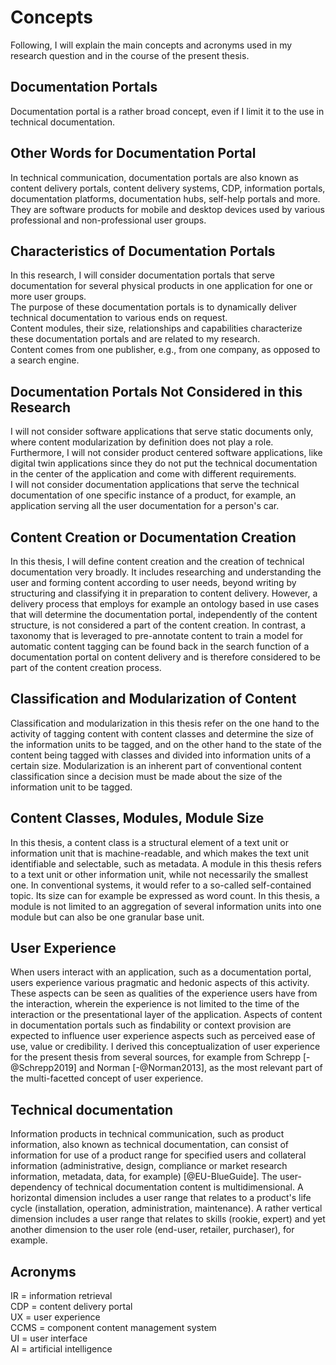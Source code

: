 # Concepts

Following, I will explain the main concepts and acronyms used in my research question and in the course of the present thesis.

## Documentation Portals

Documentation portal is a rather broad concept, even if I limit it to the use in technical documentation.

## Other Words for Documentation Portal

In technical communication, documentation portals are also known as content delivery portals, content delivery systems, CDP, information portals, documentation platforms, documentation hubs, self-help portals and more. They are software products for mobile and desktop devices used by various professional and non-professional user groups.

## Characteristics of Documentation Portals

In this research, I will consider documentation portals that serve documentation for several physical products in one application for one or more user groups.\
The purpose of these documentation portals is to dynamically deliver technical documentation to various ends on request.\
Content modules, their size, relationships and capabilities characterize these documentation portals and are related to my research.\
Content comes from one publisher, e.g., from one company, as opposed to a search engine.

## Documentation Portals Not Considered in this Research

I will not consider software applications that serve static documents only, where content modularization by definition does not play a role.\
Furthermore, I will not consider product centered software applications, like digital twin applications since they do not put the technical documentation in the center of the application and come with different requirements.\
I will not consider documentation applications that serve the technical documentation of one specific instance of a product, for example, an application serving all the user documentation for a person\'s car.

## Content Creation or Documentation Creation

In this thesis, I will define content creation and the creation of technical documentation very broadly. It includes researching and understanding the user and forming content according to user needs, beyond writing by structuring and classifying it in preparation to content delivery. However, a delivery process that employs for example an ontology based in use cases that will determine the documentation portal, independently of the content structure, is not considered a part of the content creation. In contrast, a taxonomy that is leveraged to pre-annotate content to train a model for automatic content tagging can be found back in the search function of a documentation portal on content delivery and is therefore considered to be part of the content creation process.

## Classification and Modularization of Content

Classification and modularization in this thesis refer on the one hand to the activity of tagging content with content classes and determine the size of the information units to be tagged, and on the other hand to the state of the content being tagged with classes and divided into information units of a certain size. Modularization is an inherent part of conventional content classification since a decision must be made about the size of the information unit to be tagged.

## Content Classes, Modules, Module Size

In this thesis, a content class is a structural element of a text unit or information unit that is machine-readable, and which makes the text unit identifiable and selectable, such as metadata. A module in this thesis refers to a text unit or other information unit, while not necessarily the smallest one. In conventional systems, it would refer to a so-called self-contained topic. Its size can for example be expressed as word count. In this thesis, a module is not limited to an aggregation of several information units into one module but can also be one granular base unit.

## User Experience

When users interact with an application, such as a documentation portal, users experience various pragmatic and hedonic aspects of this activity. These aspects can be seen as qualities of the experience users have from the interaction, wherein the experience is not limited to the time of the interaction or the presentational layer of the application. Aspects of content in documentation portals such as findability or context provision are expected to influence user experience aspects such as perceived ease of use, value or credibility. I derived this conceptualization of user experience for the present thesis from several sources, for example from Schrepp \[-@Schrepp2019\] and Norman \[-@Norman2013\], as the most relevant part of the multi-facetted concept of user experience.

## Technical documentation

Information products in technical communication, such as product information, also known as technical documentation, can consist of information for use of a product range for specified users and collateral information (administrative, design, compliance or market research information, metadata, data, for example) \[@EU-BlueGuide\]. The user-dependency of technical documentation content is multidimensional. A horizontal dimension includes a user range that relates to a product\'s life cycle (installation, operation, administration, maintenance). A rather vertical dimension includes a user range that relates to skills (rookie, expert) and yet another dimension to the user role (end-user, retailer, purchaser), for example.

## Acronyms

IR = information retrieval\
CDP = content delivery portal\
UX = user experience\
CCMS = component content management system\
UI = user interface\
AI = artificial intelligence
